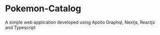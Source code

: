 # Pokemon-Catalog
 A simple web application developed using Apollo Graphql, Nextjs, Reactjs and Typescript

